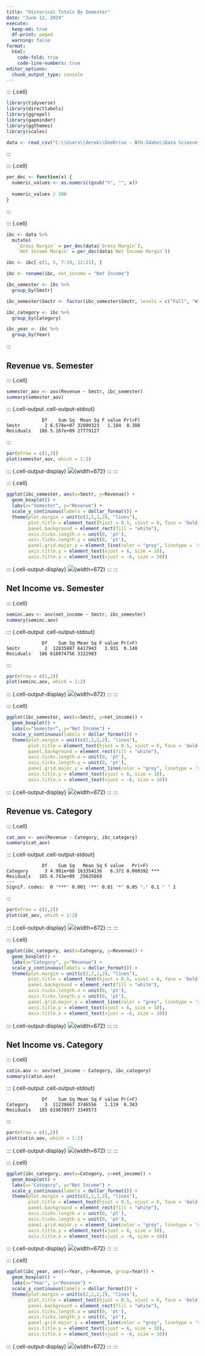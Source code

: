 ```yaml
---
title: "Historical Totals By Semester"
date: "June 12, 2024"
execute:
  keep-md: true
  df-print: paged
  warning: false
format:
  html:
    code-fold: true
    code-line-numbers: true
editor_options: 
  chunk_output_type: console
---
```



::: {.cell}

```{.r .cell-code}
library(tidyverse)
library(directlabels)
library(ggrepel)
library(gapminder)
library(ggthemes)
library(scales)

data <- read_csv("C:\\Users\\derek\\OneDrive - BYU-Idaho\\Data Science Society\\IBC Historical Data.csv")
```
:::

::: {.cell}

```{.r .cell-code}
per_dec <- function(x) {
  numeric_values <- as.numeric(gsub("%", "", x))
  
  numeric_values / 100
}
```
:::

::: {.cell}

```{.r .cell-code}
ibc <- data %>% 
  mutate(
    `Gross Margin` = per_dec(data$`Gross Margin`), 
    `Net Income Margin` = per_dec(data$`Net Income Margin`))

ibc <- ibc[-c(1, 5, 7:10, 12:21), ]

ibc <- rename(ibc, net_income = "Net Income")

ibc_semester <- ibc %>% 
  group_by(Smstr)

ibc_semester$Smstr <- factor(ibc_semester$Smstr, levels = c("Fall", "Winter", "Spring"))

ibc_category <- ibc %>% 
  group_by(Category)

ibc_year <- ibc %>% 
  group_by(Year)
```
:::


## Revenue vs. Semester


::: {.cell}

```{.r .cell-code}
semester_aov <- aov(Revenue ~ Smstr, ibc_semester)
summary(semester_aov)
```

::: {.cell-output .cell-output-stdout}

```
             Df    Sum Sq  Mean Sq F value Pr(>F)
Smstr         2 6.578e+07 32890323   1.184  0.308
Residuals   186 5.167e+09 27779127               
```


:::

```{.r .cell-code}
par(mfrow = c(1,2))
plot(semester_aov, which = 1:2)
```

::: {.cell-output-display}
![](HistoricalTotalsbySemester_files/figure-html/unnamed-chunk-4-1.png){width=672}
:::
:::

::: {.cell}

```{.r .cell-code}
ggplot(ibc_semester, aes(x=Smstr, y=Revenue)) +
  geom_boxplot() +
  labs(x="Semester", y="Revenue") +
  scale_y_continuous(labels = dollar_format()) +
  theme(plot.margin = unit(c(2,1,2,2), "lines"), 
        plot.title = element_text(hjust = 0.5, vjust = 6, face = 'bold'),  
        panel.background = element_rect(fill = "white"), 
        axis.ticks.length.x = unit(0, 'pt'),  
        axis.ticks.length.y = unit(0, 'pt'), 
        panel.grid.major.y = element_line(color = "grey", linetype = 'solid'),
        axis.title.y = element_text(vjust = 6, size = 10), 
        axis.title.x = element_text(vjust = -6, size = 10))
```

::: {.cell-output-display}
![](HistoricalTotalsbySemester_files/figure-html/unnamed-chunk-5-1.png){width=672}
:::
:::



## Net Income vs. Semester


::: {.cell}

```{.r .cell-code}
seminc.aov <- aov(net_income ~ Smstr, ibc_semester)
summary(seminc.aov)
```

::: {.cell-output .cell-output-stdout}

```
             Df    Sum Sq Mean Sq F value Pr(>F)
Smstr         2  12835887 6417943   1.931  0.148
Residuals   186 618074756 3322983               
```


:::

```{.r .cell-code}
par(mfrow = c(1,2))
plot(seminc.aov, which = 1:2)
```

::: {.cell-output-display}
![](HistoricalTotalsbySemester_files/figure-html/unnamed-chunk-6-1.png){width=672}
:::
:::

::: {.cell}

```{.r .cell-code}
ggplot(ibc_semester, aes(x=Smstr, y=net_income)) +
  geom_boxplot() +
  labs(x="Semester", y="Net Income") +
  scale_y_continuous(labels = dollar_format()) +
  theme(plot.margin = unit(c(2,1,2,2), "lines"), 
        plot.title = element_text(hjust = 0.5, vjust = 6, face = 'bold'),  
        panel.background = element_rect(fill = "white"), 
        axis.ticks.length.x = unit(0, 'pt'),  
        axis.ticks.length.y = unit(0, 'pt'), 
        panel.grid.major.y = element_line(color = "grey", linetype = 'solid'),
        axis.title.y = element_text(vjust = 6, size = 10), 
        axis.title.x = element_text(vjust = -6, size = 10))
```

::: {.cell-output-display}
![](HistoricalTotalsbySemester_files/figure-html/unnamed-chunk-7-1.png){width=672}
:::
:::



## Revenue vs. Category


::: {.cell}

```{.r .cell-code}
cat_aov <- aov(Revenue ~ Category, ibc_category)
summary(cat_aov)
```

::: {.cell-output .cell-output-stdout}

```
             Df    Sum Sq   Mean Sq F value   Pr(>F)    
Category      3 4.901e+08 163354136   6.372 0.000392 ***
Residuals   185 4.743e+09  25635869                     
---
Signif. codes:  0 '***' 0.001 '**' 0.01 '*' 0.05 '.' 0.1 ' ' 1
```


:::

```{.r .cell-code}
par(mfrow = c(1,2))
plot(cat_aov, which = 1:2)
```

::: {.cell-output-display}
![](HistoricalTotalsbySemester_files/figure-html/unnamed-chunk-8-1.png){width=672}
:::
:::

::: {.cell}

```{.r .cell-code}
ggplot(ibc_category, aes(x=Category, y=Revenue)) +
  geom_boxplot() +
  labs(x="Category", y="Revenue") +
  scale_y_continuous(labels = dollar_format()) +
  theme(plot.margin = unit(c(2,1,2,2), "lines"), 
        plot.title = element_text(hjust = 0.5, vjust = 6, face = 'bold'),  
        panel.background = element_rect(fill = "white"), 
        axis.ticks.length.x = unit(0, 'pt'),  
        axis.ticks.length.y = unit(0, 'pt'), 
        panel.grid.major.y = element_line(color = "grey", linetype = 'solid'),
        axis.title.y = element_text(vjust = 6, size = 10), 
        axis.title.x = element_text(vjust = -6, size = 10))
```

::: {.cell-output-display}
![](HistoricalTotalsbySemester_files/figure-html/unnamed-chunk-9-1.png){width=672}
:::
:::


## Net Income vs. Category


::: {.cell}

```{.r .cell-code}
catin.aov <- aov(net_income ~ Category, ibc_category)
summary(catin.aov)
```

::: {.cell-output .cell-output-stdout}

```
             Df    Sum Sq Mean Sq F value Pr(>F)
Category      3  11239667 3746556   1.119  0.343
Residuals   185 619670977 3349573               
```


:::

```{.r .cell-code}
par(mfrow = c(1,2))
plot(catin.aov, which = 1:2)
```

::: {.cell-output-display}
![](HistoricalTotalsbySemester_files/figure-html/unnamed-chunk-10-1.png){width=672}
:::
:::

::: {.cell}

```{.r .cell-code}
ggplot(ibc_category, aes(x=Category, y=net_income)) +
  geom_boxplot() +
  labs(x="Category", y="Net Income") +
  scale_y_continuous(labels = dollar_format()) +
  theme(plot.margin = unit(c(2,1,2,2), "lines"), 
        plot.title = element_text(hjust = 0.5, vjust = 6, face = 'bold'),  
        panel.background = element_rect(fill = "white"), 
        axis.ticks.length.x = unit(0, 'pt'),  
        axis.ticks.length.y = unit(0, 'pt'), 
        panel.grid.major.y = element_line(color = "grey", linetype = 'solid'),
        axis.title.y = element_text(vjust = 6, size = 10), 
        axis.title.x = element_text(vjust = -6, size = 10))
```

::: {.cell-output-display}
![](HistoricalTotalsbySemester_files/figure-html/unnamed-chunk-11-1.png){width=672}
:::
:::

::: {.cell}

```{.r .cell-code}
ggplot(ibc_year, aes(x=Year, y=Revenue, group=Year)) +
  geom_boxplot() +
  labs(x="Year", y="Revenue") +
  scale_y_continuous(labels = dollar_format()) +
  theme(plot.margin = unit(c(2,1,2,2), "lines"), 
        plot.title = element_text(hjust = 0.5, vjust = 6, face = 'bold'),  
        panel.background = element_rect(fill = "white"), 
        axis.ticks.length.x = unit(0, 'pt'),  
        axis.ticks.length.y = unit(0, 'pt'), 
        panel.grid.major.y = element_line(color = "grey", linetype = 'solid'),
        axis.title.y = element_text(vjust = 6, size = 10), 
        axis.title.x = element_text(vjust = -6, size = 10))
```

::: {.cell-output-display}
![](HistoricalTotalsbySemester_files/figure-html/unnamed-chunk-12-1.png){width=672}
:::
:::
